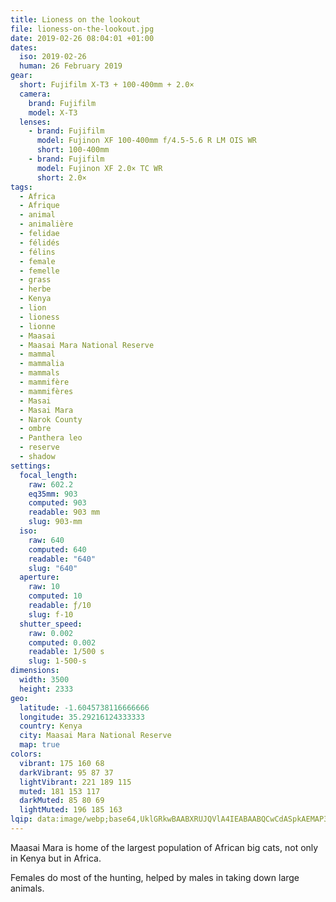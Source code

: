 ```yaml
---
title: Lioness on the lookout
file: lioness-on-the-lookout.jpg
date: 2019-02-26 08:04:01 +01:00
dates:
  iso: 2019-02-26
  human: 26 February 2019
gear:
  short: Fujifilm X-T3 + 100-400mm + 2.0×
  camera:
    brand: Fujifilm
    model: X-T3
  lenses:
    - brand: Fujifilm
      model: Fujinon XF 100-400mm f/4.5-5.6 R LM OIS WR
      short: 100-400mm
    - brand: Fujifilm
      model: Fujinon XF 2.0× TC WR
      short: 2.0×
tags:
  - Africa
  - Afrique
  - animal
  - animalière
  - felidae
  - félidés
  - félins
  - female
  - femelle
  - grass
  - herbe
  - Kenya
  - lion
  - lioness
  - lionne
  - Maasai
  - Maasai Mara National Reserve
  - mammal
  - mammalia
  - mammals
  - mammifère
  - mammifères
  - Masai
  - Masai Mara
  - Narok County
  - ombre
  - Panthera leo
  - reserve
  - shadow
settings:
  focal_length:
    raw: 602.2
    eq35mm: 903
    computed: 903
    readable: 903 mm
    slug: 903-mm
  iso:
    raw: 640
    computed: 640
    readable: "640"
    slug: "640"
  aperture:
    raw: 10
    computed: 10
    readable: ƒ/10
    slug: f-10
  shutter_speed:
    raw: 0.002
    computed: 0.002
    readable: 1/500 s
    slug: 1-500-s
dimensions:
  width: 3500
  height: 2333
geo:
  latitude: -1.6045738116666666
  longitude: 35.29216124333333
  country: Kenya
  city: Maasai Mara National Reserve
  map: true
colors:
  vibrant: 175 160 68
  darkVibrant: 95 87 37
  lightVibrant: 221 189 115
  muted: 181 153 117
  darkMuted: 85 80 69
  lightMuted: 196 185 163
lqip: data:image/webp;base64,UklGRkwBAABXRUJQVlA4IEABAABQCwCdASpkAEMAP3GmyVk0rTK0rrj7WpAuCWMA0JXehBUYCeVuzDAxKfBJCsM8JasMBWVvkhBR66WX7p6tv0HG4QAnWYCtn/mMQUTFvNilhd+pjwrBFUU21vXl0n6l4zBgeAAA/u6Ozft013Gj9+oW9zQJkJ0tpfeE4iXjasx1+QjqAmJL5hhUwSsReRmB3hxNJS9eFw5HvPHp7B3G64jx9lieNFoAx2q2mwWfa/sRvwipIBlfWHF/1PZjMpEmWmHU5yv9vdZT9o16fgd3M/dk07Z6Qy6jO+WsJaV5O1VRjgRfqFXIFG3oMUgLp7XcXXFgd0qbkRyA4AzxkNB1FVMMR9gwYn6Y/04Zq+VG2ofPSvl6mLDIK/0v9UogG/djLIGXyAitndhu1nRp4hOuM88ocEXcqzqjpt758gipjgAAAA==
---
```


Maasai Mara is home of the largest population of African big cats, not only in Kenya but in Africa.

Females do most of the hunting, helped by males in taking down large animals.
